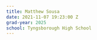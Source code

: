 ```yaml
---
title: Matthew Sousa
date: 2021-11-07 19:23:00 Z
grad-year: 2025
school: Tyngsborough High School
---
```


